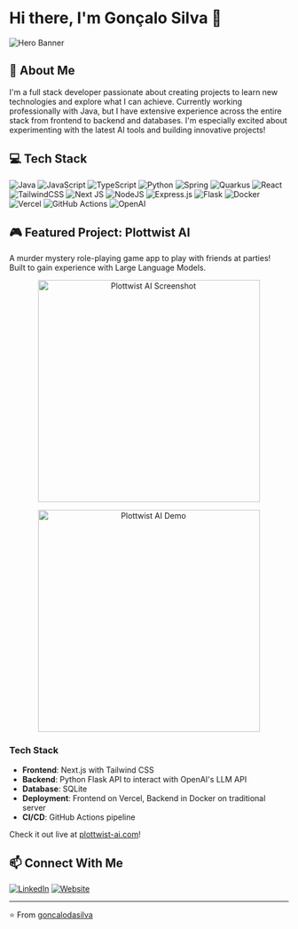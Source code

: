 # Hi there, I'm Gonçalo Silva 👋

![Hero Banner](https://raw.githubusercontent.com/goncalodasilva/goncalodasilva/main/assets/hero-banner.png)

## 🚀 About Me
I'm a full stack developer passionate about creating projects to learn new technologies and explore what I can achieve. Currently working professionally with Java, but I have extensive experience across the entire stack from frontend to backend and databases. I'm especially excited about experimenting with the latest AI tools and building innovative projects!

## 💻 Tech Stack
![Java](https://img.shields.io/badge/java-%23ED8B00.svg?style=for-the-badge&logo=openjdk&logoColor=white)
![JavaScript](https://img.shields.io/badge/javascript-%23323330.svg?style=for-the-badge&logo=javascript&logoColor=%23F7DF1E)
![TypeScript](https://img.shields.io/badge/typescript-%23007ACC.svg?style=for-the-badge&logo=typescript&logoColor=white)
![Python](https://img.shields.io/badge/python-3670A0?style=for-the-badge&logo=python&logoColor=ffdd54)
![Spring](https://img.shields.io/badge/spring-%236DB33F.svg?style=for-the-badge&logo=spring&logoColor=white)
![Quarkus](https://img.shields.io/badge/quarkus-%234695EB.svg?style=for-the-badge&logo=quarkus&logoColor=white)
![React](https://img.shields.io/badge/react-%2320232a.svg?style=for-the-badge&logo=react&logoColor=%2361DAFB)
![TailwindCSS](https://img.shields.io/badge/tailwindcss-%2338B2AC.svg?style=for-the-badge&logo=tailwind-css&logoColor=white)
![Next JS](https://img.shields.io/badge/Next-black?style=for-the-badge&logo=next.js&logoColor=white)
![NodeJS](https://img.shields.io/badge/node.js-6DA55F?style=for-the-badge&logo=node.js&logoColor=white)
![Express.js](https://img.shields.io/badge/express.js-%23404d59.svg?style=for-the-badge&logo=express&logoColor=%2361DAFB)
![Flask](https://img.shields.io/badge/flask-%23000.svg?style=for-the-badge&logo=flask&logoColor=white)
![Docker](https://img.shields.io/badge/docker-%230db7ed.svg?style=for-the-badge&logo=docker&logoColor=white)
![Vercel](https://img.shields.io/badge/vercel-%23000000.svg?style=for-the-badge&logo=vercel&logoColor=white)
![GitHub Actions](https://img.shields.io/badge/github%20actions-%232671E5.svg?style=for-the-badge&logo=githubactions&logoColor=white)
![OpenAI](https://img.shields.io/badge/OpenAI-412991.svg?style=for-the-badge&logo=OpenAI&logoColor=white)

## 🎮 Featured Project: Plottwist AI
A murder mystery role-playing game app to play with friends at parties! Built to gain experience with Large Language Models.

<p align="center">
  <img src="https://raw.githubusercontent.com/goncalodasilva/goncalodasilva/main/assets/plottwist-screenshot.png" alt="Plottwist AI Screenshot" width="400"/>
</p>

<p align="center">
  <img src="https://raw.githubusercontent.com/goncalodasilva/goncalodasilva/main/assets/plottwist-demo.gif" alt="Plottwist AI Demo" width="400"/>
</p>

### Tech Stack
- **Frontend**: Next.js with Tailwind CSS
- **Backend**: Python Flask API to interact with OpenAI's LLM API
- **Database**: SQLite
- **Deployment**: Frontend on Vercel, Backend in Docker on traditional server
- **CI/CD**: GitHub Actions pipeline

Check it out live at [plottwist-ai.com](https://www.plottwist-ai.com/)!

## 📫 Connect With Me
[![LinkedIn](https://img.shields.io/badge/LinkedIn-%230077B5.svg?logo=linkedin&logoColor=white)](https://www.linkedin.com/in/gonçalo-silva-798514152/) 
[![Website](https://img.shields.io/badge/Website-%23000000.svg?logo=About.me&logoColor=white)](https://www.plottwist-ai.com/)

---
⭐️ From [goncalodasilva](https://github.com/goncalodasilva)
